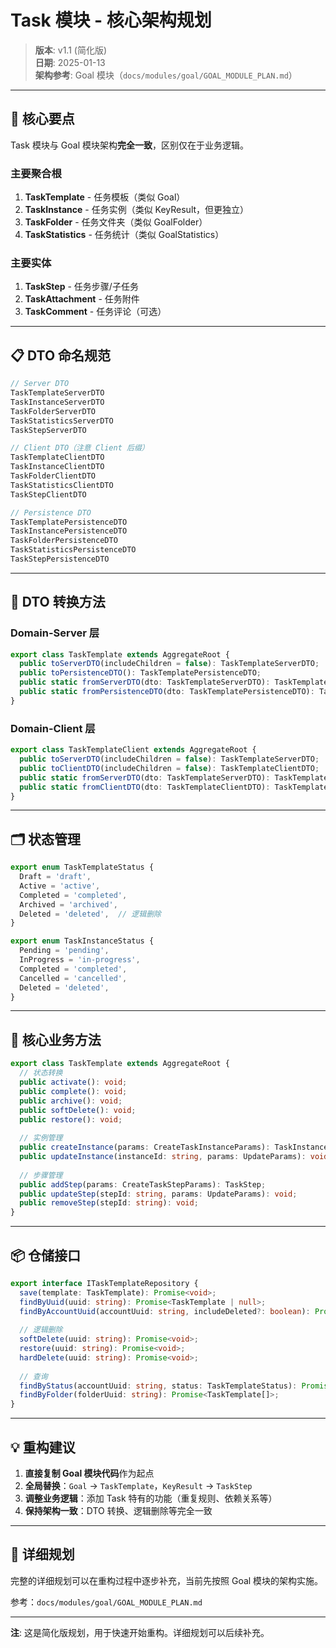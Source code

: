 # Task 模块 - 核心架构规划

> **版本**: v1.1 (简化版)  
> **日期**: 2025-01-13  
> **架构参考**: Goal 模块（`docs/modules/goal/GOAL_MODULE_PLAN.md`）

---

## 🎯 核心要点

Task 模块与 Goal 模块架构**完全一致**，区别仅在于业务逻辑。

### 主要聚合根
1. **TaskTemplate** - 任务模板（类似 Goal）
2. **TaskInstance** - 任务实例（类似 KeyResult，但更独立）
3. **TaskFolder** - 任务文件夹（类似 GoalFolder）
4. **TaskStatistics** - 任务统计（类似 GoalStatistics）

### 主要实体
1. **TaskStep** - 任务步骤/子任务
2. **TaskAttachment** - 任务附件
3. **TaskComment** - 任务评论（可选）

---

## 📋 DTO 命名规范

```typescript
// Server DTO
TaskTemplateServerDTO
TaskInstanceServerDTO
TaskFolderServerDTO
TaskStatisticsServerDTO
TaskStepServerDTO

// Client DTO（注意 Client 后缀）
TaskTemplateClientDTO
TaskInstanceClientDTO
TaskFolderClientDTO
TaskStatisticsClientDTO
TaskStepClientDTO

// Persistence DTO
TaskTemplatePersistenceDTO
TaskInstancePersistenceDTO
TaskFolderPersistenceDTO
TaskStatisticsPersistenceDTO
TaskStepPersistenceDTO
```

---

## 🔄 DTO 转换方法

### Domain-Server 层
```typescript
export class TaskTemplate extends AggregateRoot {
  public toServerDTO(includeChildren = false): TaskTemplateServerDTO;
  public toPersistenceDTO(): TaskTemplatePersistenceDTO;
  public static fromServerDTO(dto: TaskTemplateServerDTO): TaskTemplate;
  public static fromPersistenceDTO(dto: TaskTemplatePersistenceDTO): TaskTemplate;
}
```

### Domain-Client 层
```typescript
export class TaskTemplateClient extends AggregateRoot {
  public toServerDTO(includeChildren = false): TaskTemplateServerDTO;
  public toClientDTO(includeChildren = false): TaskTemplateClientDTO;
  public static fromServerDTO(dto: TaskTemplateServerDTO): TaskTemplateClient;
  public static fromClientDTO(dto: TaskTemplateClientDTO): TaskTemplateClient;
}
```

---

## 🗂️ 状态管理

```typescript
export enum TaskTemplateStatus {
  Draft = 'draft',
  Active = 'active',
  Completed = 'completed',
  Archived = 'archived',
  Deleted = 'deleted',  // 逻辑删除
}

export enum TaskInstanceStatus {
  Pending = 'pending',
  InProgress = 'in-progress',
  Completed = 'completed',
  Cancelled = 'cancelled',
  Deleted = 'deleted',
}
```

---

## 🔑 核心业务方法

```typescript
export class TaskTemplate extends AggregateRoot {
  // 状态转换
  public activate(): void;
  public complete(): void;
  public archive(): void;
  public softDelete(): void;
  public restore(): void;
  
  // 实例管理
  public createInstance(params: CreateTaskInstanceParams): TaskInstance;
  public updateInstance(instanceId: string, params: UpdateParams): void;
  
  // 步骤管理
  public addStep(params: CreateTaskStepParams): TaskStep;
  public updateStep(stepId: string, params: UpdateParams): void;
  public removeStep(stepId: string): void;
}
```

---

## 📦 仓储接口

```typescript
export interface ITaskTemplateRepository {
  save(template: TaskTemplate): Promise<void>;
  findByUuid(uuid: string): Promise<TaskTemplate | null>;
  findByAccountUuid(accountUuid: string, includeDeleted?: boolean): Promise<TaskTemplate[]>;
  
  // 逻辑删除
  softDelete(uuid: string): Promise<void>;
  restore(uuid: string): Promise<void>;
  hardDelete(uuid: string): Promise<void>;
  
  // 查询
  findByStatus(accountUuid: string, status: TaskTemplateStatus): Promise<TaskTemplate[]>;
  findByFolder(folderUuid: string): Promise<TaskTemplate[]>;
}
```

---

## 💡 重构建议

1. **直接复制 Goal 模块代码**作为起点
2. **全局替换**：`Goal` → `TaskTemplate`，`KeyResult` → `TaskStep`
3. **调整业务逻辑**：添加 Task 特有的功能（重复规则、依赖关系等）
4. **保持架构一致**：DTO 转换、逻辑删除等完全一致

---

## 📖 详细规划

完整的详细规划可以在重构过程中逐步补充，当前先按照 Goal 模块的架构实施。

参考：`docs/modules/goal/GOAL_MODULE_PLAN.md`

---

**注**: 这是简化版规划，用于快速开始重构。详细规划可以后续补充。
